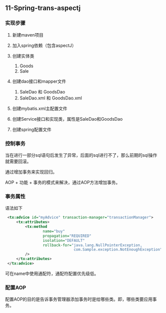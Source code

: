 ## 11-Spring-trans-aspectj

### 实现步骤

1. 新建maven项目
2. 加入spring依赖（包含aspectJ）
3. 创建实体类
    
    1. Goods
    2. Sale
    
4. 创建dao接口和mapper文件
    
    1. SaleDao 和 GoodsDao
    2. SaleDao.xml 和 GoodsDao.xml
    
5. 创建mybatis.xml主配置文件
6. 创建Service接口和实现类，属性是SaleDao和GoodsDao
7. 创建spring配置文件

### 控制事务

当在进行一部分sql语句后发生了异常，后面的sql进行不了，那么前期的sql操作就需要回滚。

通过增加事务来实现回归。

AOP + 功能 + 事务的模式来解决，通过AOP方法增加事务。

### 事务属性

语法如下
```xml
 <tx:advice id="myAdvice" transaction-manager="transactionManager">
     <tx:attributes>
         <tx:method
                 name="buy"
                 propagation="REQUIRED"
                 isolation="DEFAULT"
                 rollback-for="java.lang.NullPointerException,
                               com.Sample.exception.NotEnoughException"
         />
     </tx:attributes>
 </tx:advice>
```

可在name中使用通配符，通配符配置优先级低。

### 配置AOP

配置AOP的目的是告诉事务管理器添加事务时是给哪些类。即，哪些类要应用事务。